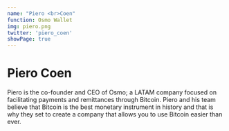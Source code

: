 ```yaml
---
name: "Piero <br>Coen"
function: Osmo Wallet
img: piero.png
twitter: 'piero_coen'
showPage: true
---
```


# Piero Coen
 
Piero is the co-founder and CEO of Osmo; a LATAM company focused on facilitating payments and remittances through Bitcoin. Piero and his team believe that Bitcoin is the best monetary instrument in history and that is why they set to create a company that allows you to use Bitcoin easier than ever.
<br><br>





